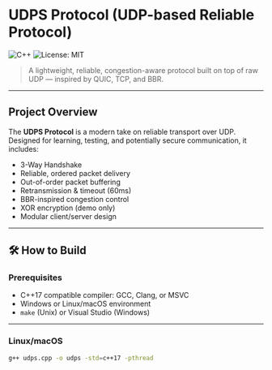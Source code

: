 #  UDPS Protocol (UDP-based Reliable Protocol)

![C++](https://img.shields.io/badge/C%2B%2B-17-blue.svg)
![License: MIT](https://img.shields.io/badge/License-MIT-yellow.svg)

> A lightweight, reliable, congestion-aware protocol built on top of raw UDP — inspired by QUIC, TCP, and BBR.

---

##  Project Overview

The **UDPS Protocol** is a modern take on reliable transport over UDP. Designed for learning, testing, and potentially secure communication, it includes:

-  3-Way Handshake
-  Reliable, ordered packet delivery
-  Out-of-order packet buffering
-  Retransmission & timeout (60ms)
-  BBR-inspired congestion control
-  XOR encryption (demo only)
-  Modular client/server design

---

## 🛠 How to Build

###  Prerequisites

- C++17 compatible compiler: GCC, Clang, or MSVC
- Windows or Linux/macOS environment
- `make` (Unix) or Visual Studio (Windows)

---

###  Linux/macOS

```bash
g++ udps.cpp -o udps -std=c++17 -pthread
